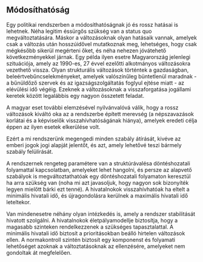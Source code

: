 ## Módosíthatóság

Egy politikai rendszerben a módosíthatóságnak jó és rossz hatásai is lehetnek. Néha legitim éssürgős szükség van a status quo megváltoztatására. Máskor a változásoknak olyan hatásaik vannak, amelyek csak a változás után hosszúidővel mutatkoznak meg, lehetséges, hogy csak mégkésőbb sikerül megérteni őket, és néha nehezen jóvátehető következményekkel járnak. Egy példa ilyen esetre Magyarország jelenlegi szituációja, amely az 1990-es, 27 évvel ezelőtti alkotmányos változásokra vezethető vissza. Olyan strukturális változások történtek a gazdaságban, beleértvebűncselekményeket, amelyek valószínűleg büntetlenül maradnak - a bűnüldőző szervek és az igazságszolgáltatás foglyul ejtése miatt - az elévülési idő végéig. Ezeknek a változásoknak a visszaforgatása jogállami keretek között legalábbis egy nagyon összetett feladat.

A magyar eset további elemzésével nyilvánvalóvá válik, hogy a rossz változások kiváltó oka az a rendszerbe épített merevség \(a népszavazások korlátai és a képviselők visszahívhatóságának hiánya\), amelyek eredeti célja éppen az ilyen esetek elkerülése volt.

Ezért a mi rendszerünk megengedi minden szabály átírását, kivéve az emberi jogok jogi alapját jelentőt, és azt, amely lehetővé teszi bármely szabály felülírását.

A rendszernek rengeteg paramétere van a struktúrávalésa döntéshozatali folyamattal kapcsolatban, amelyeket lehet hangolni, és persze az alapvető szabályok is megváltoztathatóak egy döntéshozatali folyamaton keresztül ha arra szükség van \(noha mi azt javasoljuk, hogy nagyon sok bizonyíték legyen mielőtt bárki ezt tenné\). A hivatalnokok visszahívhatóak ha eltelt a minimális hivatali idő, és újragondolásra kerülnek a maximális hivatali idő leteltekor.

Van mindenesetre néhány olyan intézkedés is, amely a rendszer stabilitását hivatott szolgálni. A hivatalnokok életpályamodellje biztosítja, hogy a magasabb szinteken rendelkezzenek a szükséges tapasztalattal. A minimális hivatali idő biztosít a prioritásokban beálló hirtelen változások ellen. A normakontroll szintén biztosít egy komponenst és folyamati lehetőséget azoknak a változtatásoknak az ellenzésére, amelyeket nem gondoltak át megfelelően.

